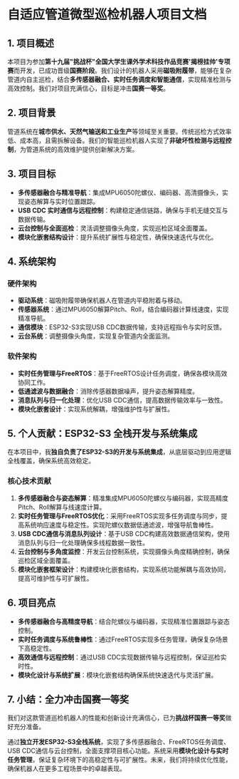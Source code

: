 # 自适应管道微型巡检机器人项目文档

## 1. 项目概述

本项目为参加**第十九届"挑战杯"全国大学生课外学术科技作品竞赛'揭榜挂帅'专项赛**而开发，已成功晋级**国赛阶段**。我们设计的机器人采用**磁吸附履带**，能够在复杂管道内自主巡检，结合**多传感器融合、实时任务调度和智能通信**，实现精准检测与高效控制。我们对项目充满信心，目标是冲击**国赛一等奖**。

## 2. 项目背景

管道系统在**城市供水、天然气输送和工业生产**等领域至关重要。传统巡检方式效率低、成本高，且需拆解设备。我们的智能巡检机器人实现了**非破坏性检测与远程控制**，为管道系统的高效维护提供创新解决方案。

## 3. 项目目标

- **多传感器融合与精准导航**：集成MPU6050陀螺仪、编码器、高清摄像头，实现姿态解算与实时位置跟踪。
- **USB CDC 实时通信与远程控制**：构建稳定通信链路，确保与手机无缝交互与数据传输。
- **云台控制与全面巡检**：灵活调整摄像头角度，实现巡检区域全面覆盖。
- **模块化嵌套结构设计**：提升系统扩展性与稳定性，确保快速迭代与优化。

## 4. 系统架构

### 硬件架构

- **驱动系统**：磁吸附履带确保机器人在管道内平稳附着与移动。
- **传感器系统**：通过MPU6050解算Pitch、Roll，结合编码器计算线速度，实现精准导航。
- **通信模块**：ESP32-S3实现USB CDC数据传输，支持远程指令与实时反馈。
- **云台系统**：调整摄像头角度，实现复杂管道内全面监测。

### 软件架构

- **实时任务管理与FreeRTOS**：基于FreeRTOS设计任务调度，确保各模块高效协同工作。
- **低通滤波与数据融合**：消除传感器数据噪声，提升姿态解算精度。
- **消息队列与归一化处理**：优化USB CDC通信，提高数据传输效率与一致性。
- **模块化嵌套设计**：实现系统解耦，增强维护性与扩展性。

## 5. 个人贡献：ESP32-S3 全栈开发与系统集成

在本项目中，我**独自负责了ESP32-S3的开发与系统集成**，从底层驱动到应用逻辑全栈覆盖，确保系统高效稳定。

### 核心技术贡献

1. **多传感器融合与姿态解算**：精准集成MPU6050陀螺仪与编码器，实现高精度Pitch、Roll解算与线速度计算。
2. **实时任务管理与FreeRTOS优化**：采用FreeRTOS实现多任务调度与同步，提高系统响应速度与稳定性。实现陀螺仪数据低通滤波，增强导航鲁棒性。
3. **USB CDC通信与消息队列设计**：基于USB CDC构建高效数据通信架构，使用消息队列与归一化处理确保多线程数据一致性。
4. **云台控制与多角度监控**：开发云台控制系统，实现摄像头角度精确控制，确保巡检区域全面覆盖。
5. **模块化嵌套框架设计**：构建模块化嵌套结构，实现系统功能解耦与高效协同，提高可维护性与可扩展性。

## 6. 项目亮点

- **多传感器融合与高精度导航**：结合陀螺仪与编码器，实现精准位置跟踪与姿态控制。
- **实时任务调度与系统鲁棒性**：通过FreeRTOS实现多任务管理，确保复杂场景下高稳定性。
- **高效通信与远程控制**：通过USB CDC实现数据传输与远程控制，保证巡检实时性。
- **模块化设计与系统扩展**：模块化嵌套结构确保系统快速迭代与灵活扩展。

## 7. 小结：全力冲击国赛一等奖

我们对这款管道巡检机器人的性能和创新设计充满信心，已为**挑战杯国赛一等奖**做好充分准备。

通过**独立开发ESP32-S3全栈系统**，实现了多传感器融合、FreeRTOS任务调度、USB CDC通信与云台控制，全面支撑项目核心功能。系统采用**模块化设计与实时任务管理**，保证复杂环境下的高稳定性与可扩展性。未来，我们将持续优化性能，确保机器人在更多工程场景中的卓越表现。